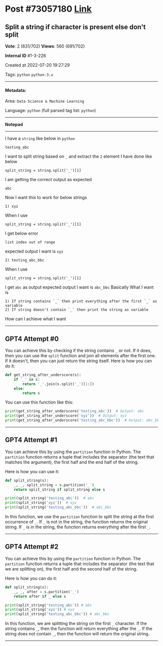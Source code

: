 
# Post \#73057180 [Link](https://stackoverflow.com/questions/73057180/)

## Split a string if character is present else don't split

**Vote**: 2 (631/702) **Views**: 560 (691/702) 

**Internal ID** \#1-3-226

Created at 2022-07-20 19:27:29

Tags: `python` `python-3.x`

----------

#### Metadata:

Area: `Data Science & Machine Learning`

Language: `python` (full parsed tag list: `python`)

----------

**Notepad**


----------

I have a `string` like below in `python`
```
testing_abc
```

I want to split string based on `_` and extract the `2` element
I have done like below
```
split_string = string.split('_')[1]
```

I am getting the correct output as expected
```
abc
```

Now I want this to work for below strings
```
1) xyz
```

When I use
```
split_string = string.split('_')[1]
```

I get below error
```
list index out of range
```

expected output I want is `xyz`
```
2) testing_abc_bbc
```

When I use
```
split_string = string.split('_')[1]
```

I get `abc` as output
expected output I want is `abc_bbc`
Basically What I want is
```
1) If string contains `_` then print everything after the first `_` as variable
2) If string doesn't contain `_` then print the string as variable
```

How can I achieve what I want


----------
        
## GPT4 Attempt \#0

You can achieve this by checking if the string contains `_` or not. If it does, then you can use the `split` function and join all elements after the first one. If it doesn't, then you can just return the string itself. Here is how you can do it:

```python
def get_string_after_underscore(s):
    if '_' in s:
        return '_'.join(s.split('_')[1:])
    else:
        return s
```

You can use this function like this:

```python
print(get_string_after_underscore('testing_abc'))  # Output: abc
print(get_string_after_underscore('xyz'))  # Output: xyz
print(get_string_after_underscore('testing_abc_bbc'))  # Output: abc_bbc
```

--------

## GPT4 Attempt \#1

You can achieve this by using the `partition` function in Python. The `partition` function returns a tuple that includes the separator (the text that matches the argument), the first half and the end half of the string.

Here is how you can use it:

```python
def split_string(s):
    _, _, split_string = s.partition('_')
    return split_string if split_string else s

print(split_string('testing_abc'))  # abc
print(split_string('xyz'))  # xyz
print(split_string('testing_abc_bbc'))  # abc_bbc
```

In this function, we use the `partition` function to split the string at the first occurrence of `_`. If `_` is not in the string, the function returns the original string. If `_` is in the string, the function returns everything after the first `_`.

--------

## GPT4 Attempt \#2

You can achieve this by using the `partition` function in Python. The `partition` function returns a tuple that includes the separator (the text that we are splitting on), the first half and the second half of the string.

Here is how you can do it:

```python
def split_string(s):
    _, _, after = s.partition('_')
    return after if _ else s

print(split_string('testing_abc')) # abc
print(split_string('xyz')) # xyz
print(split_string('testing_abc_bbc')) # abc_bbc
```

In this function, we are splitting the string on the first `_` character. If the string contains `_`, then the function will return everything after the `_`. If the string does not contain `_`, then the function will return the original string.

--------

